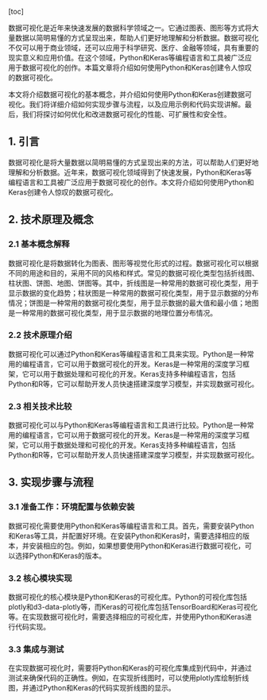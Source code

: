 
[toc]                    
                
                
数据可视化是近年来快速发展的数据科学领域之一。它通过图表、图形等方式将大量数据以简明易懂的方式呈现出来，帮助人们更好地理解和分析数据。数据可视化不仅可以用于商业领域，还可以应用于科学研究、医疗、金融等领域，具有重要的现实意义和应用价值。在这个领域，Python和Keras等编程语言和工具被广泛应用于数据可视化的创作。本篇文章将介绍如何使用Python和Keras创建令人惊叹的数据可视化。

本文将介绍数据可视化的基本概念，并介绍如何使用Python和Keras创建数据可视化。我们将详细介绍如何实现步骤与流程，以及应用示例和代码实现讲解。最后，我们将探讨如何优化和改进数据可视化的性能、可扩展性和安全性。

## 1. 引言

数据可视化是将大量数据以简明易懂的方式呈现出来的方法，可以帮助人们更好地理解和分析数据。近年来，数据可视化领域得到了快速发展，Python和Keras等编程语言和工具被广泛应用于数据可视化的创作。本文将介绍如何使用Python和Keras创建令人惊叹的数据可视化。

## 2. 技术原理及概念

### 2.1 基本概念解释

数据可视化是将数据转化为图表、图形等视觉化形式的过程。数据可视化可以根据不同的用途和目的，采用不同的风格和样式。常见的数据可视化类型包括折线图、柱状图、饼图、地图、饼图等。其中，折线图是一种常用的数据可视化类型，用于显示数据的变化趋势；柱状图是一种常用的数据可视化类型，用于显示数据的分布情况；饼图是一种常用的数据可视化类型，用于显示数据的最大值和最小值；地图是一种常用的数据可视化类型，用于显示数据的地理位置分布情况。

### 2.2 技术原理介绍

数据可视化可以通过Python和Keras等编程语言和工具来实现。Python是一种常用的编程语言，它可以用于数据可视化的开发。Keras是一种常用的深度学习框架，它可以用于数据处理和可视化的开发。Keras支持多种编程语言，包括Python和R等，它可以帮助开发人员快速搭建深度学习模型，并实现数据可视化。

### 2.3 相关技术比较

数据可视化可以与Python和Keras等编程语言和工具进行比较。Python是一种常用的编程语言，它可以用于数据可视化的开发。Keras是一种常用的深度学习框架，它可以用于数据处理和可视化的开发。Keras支持多种编程语言，包括Python和R等，它可以帮助开发人员快速搭建深度学习模型，并实现数据可视化。

## 3. 实现步骤与流程

### 3.1 准备工作：环境配置与依赖安装

数据可视化需要使用Python和Keras等编程语言和工具。首先，需要安装Python和Keras等工具，并配置好环境。在安装Python和Keras时，需要选择相应的版本，并安装相应的包。例如，如果想要使用Python和Keras进行数据可视化，可以选择Python和Keras的版本。

### 3.2 核心模块实现

数据可视化的核心模块是Python和Keras的可视化库。Python的可视化库包括plotly和d3-data-plotly等，而Keras的可视化库包括TensorBoard和Keras可视化等。在实现数据可视化时，需要选择相应的可视化库，并使用Python和Keras进行代码实现。

### 3.3 集成与测试

在实现数据可视化时，需要将Python和Keras的可视化库集成到代码中，并通过测试来确保代码的正确性。例如，在实现折线图时，可以使用plotly库绘制折线图，并通过Python和Keras的代码实现折线图的显示。

